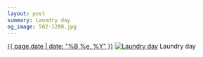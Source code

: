 ```yaml
---
layout: post
summary: Laundry day
og_image: 502-1280.jpg
---
```


<p>
  <time><a href="/502">{{ page.date | date: "%B %e, %Y" }}</a></time>
  <a href="/502"><img src="{{ site.assets_url }}/502-640.jpg" srcset="{{ site.assets_url }}/502-1280.jpg 1280w, {{ site.assets_url }}/502-960.jpg 960w, {{ site.assets_url }}/502-640.jpg 640w, {{ site.assets_url }}/502-320.jpg 320w" sizes="(min-width: 700px) 50vw, calc(100vw - 2rem)" alt="Laundry day" /></a>
  <span>Laundry day</span>
</p>
